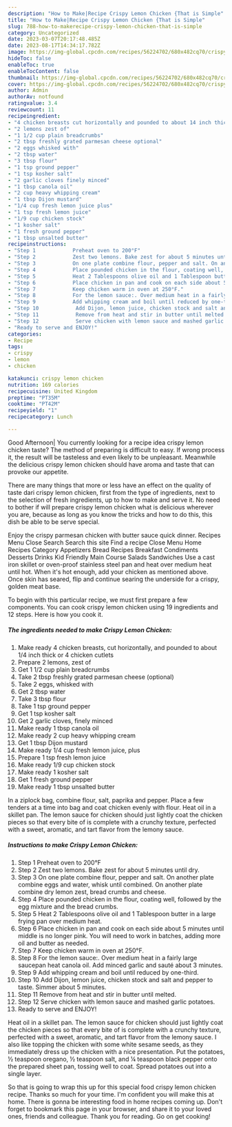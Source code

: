 ```yaml
---
description: "How to Make|Recipe Crispy Lemon Chicken {That is Simple"
title: "How to Make|Recipe Crispy Lemon Chicken {That is Simple"
slug: 788-how-to-makerecipe-crispy-lemon-chicken-that-is-simple
category: Uncategorized
date: 2023-03-07T20:17:48.485Z
date: 2023-08-17T14:34:17.782Z
image: https://img-global.cpcdn.com/recipes/56224702/680x482cq70/crispy-lemon-chicken-recipe-main-photo.jpg
hideToc: false
enableToc: true
enableTocContent: false
thumbnail: https://img-global.cpcdn.com/recipes/56224702/680x482cq70/crispy-lemon-chicken-recipe-main-photo.jpg
cover: https://img-global.cpcdn.com/recipes/56224702/680x482cq70/crispy-lemon-chicken-recipe-main-photo.jpg
author: Admin
authorAv: notfound
ratingvalue: 3.4
reviewcount: 11
recipeingredient:
- "4 chicken breasts cut horizontally and pounded to about 14 inch thick or 4 chicken cutlets"
- "2 lemons zest of"
- "1 1/2 cup plain breadcrumbs"
- "2 tbsp freshly grated parmesan cheese optional"
- "2 eggs whisked with"
- "2 tbsp water"
- "3 tbsp flour"
- "1 tsp ground pepper"
- "1 tsp kosher salt"
- "2 garlic cloves finely minced"
- "1 tbsp canola oil"
- "2 cup heavy whipping cream"
- "1 tbsp Dijon mustard"
- "1/4 cup fresh lemon juice plus"
- "1 tsp fresh lemon juice"
- "1/9 cup chicken stock"
- "1 kosher salt"
- "1 fresh ground pepper"
- "1 tbsp unsalted butter"
recipeinstructions:
- "Step 1            Preheat oven to 200°F"
- "Step 2            Zest two lemons. Bake zest for about 5 minutes until dry."
- "Step 3            On one plate combine flour, pepper and salt. On another plate combine eggs and water, whisk until combined. On another plate combine dry lemon zest, bread crumbs and cheese."
- "Step 4            Place pounded chicken in the flour, coating well, followed by the egg mixture and the bread crumbs."
- "Step 5            Heat 2 Tablespoons olive oil and 1 Tablespoon butter in a large frying pan over medium heat."
- "Step 6            Place chicken in pan and cook on each side about 5 minutes until middle is no longer pink. You will need to work in batches, adding more oil and butter as needed."
- "Step 7            Keep chicken warm in oven at 250°F."
- "Step 8            For the lemon sauce:. Over medium heat in a fairly large saucepan heat canola oil. Add minced garlic and sauté about 3 minutes."
- "Step 9            Add whipping cream and boil until reduced by one-third."
- "Step 10            Add Dijon, lemon juice, chicken stock and salt and pepper to taste. Simmer about 5 minutes."
- "Step 11            Remove from heat and stir in butter until melted."
- "Step 12            Serve chicken with lemon sauce and mashed garlic potatoes."
- "Ready to serve and ENJOY!"
categories:
- Recipe
tags:
- crispy
- lemon
- chicken

katakunci: crispy lemon chicken 
nutrition: 169 calories
recipecuisine: United Kingdom
preptime: "PT35M"
cooktime: "PT42M"
recipeyield: "1"
recipecategory: Lunch

---
```



Good Afternoon| You currently looking for a recipe idea crispy lemon chicken taste? The method of preparing is difficult to easy. If wrong process it, the result will be tasteless and even likely to be unpleasant. Meanwhile the delicious crispy lemon chicken should have aroma and taste that can provoke our appetite.






There are many things that more or less have an effect on the quality of taste dari crispy lemon chicken, first from the type of ingredients, next to the selection of fresh ingredients, up to how to make and serve it. No need to bother if will prepare crispy lemon chicken what is delicious wherever you are, because as long as you know the tricks and how to do this, this dish be able to be serve special.


Enjoy the crispy parmesan chicken with butter sauce quick dinner. Recipes Menu Close Search Search this site Find a recipe Close Menu Home Recipes Category Appetizers Bread Recipes Breakfast Condiments Desserts Drinks Kid Friendly Main Course Salads Sandwiches Use a cast iron skillet or oven-proof stainless steel pan and heat over medium heat until hot. When it&#39;s hot enough, add your chicken as mentioned above. Once skin has seared, flip and continue searing the underside for a crispy, golden meat base.


To begin with this particular recipe, we must first prepare a few components. You can cook crispy lemon chicken using 19 ingredients and 12 steps. Here is how you cook it.

<!--inarticleads1-->

##### The ingredients needed to make Crispy Lemon Chicken:

1. Make ready 4 chicken breasts, cut horizontally, and pounded to about 1/4 inch thick or 4 chicken cutlets
1. Prepare 2 lemons, zest of
1. Get 1 1/2 cup plain breadcrumbs
1. Take 2 tbsp freshly grated parmesan cheese (optional)
1. Take 2 eggs, whisked with
1. Get 2 tbsp water
1. Take 3 tbsp flour
1. Take 1 tsp ground pepper
1. Get 1 tsp kosher salt
1. Get 2 garlic cloves, finely minced
1. Make ready 1 tbsp canola oil
1. Make ready 2 cup heavy whipping cream
1. Get 1 tbsp Dijon mustard
1. Make ready 1/4 cup fresh lemon juice, plus
1. Prepare 1 tsp fresh lemon juice
1. Make ready 1/9 cup chicken stock
1. Make ready 1 kosher salt
1. Get 1 fresh ground pepper
1. Make ready 1 tbsp unsalted butter


In a ziplock bag, combine flour, salt, paprika and pepper. Place a few tenders at a time into bag and coat chicken evenly with flour. Heat oil in a skillet pan. The lemon sauce for chicken should just lightly coat the chicken pieces so that every bite of is complete with a crunchy texture, perfected with a sweet, aromatic, and tart flavor from the lemony sauce. 

<!--inarticleads2-->

##### Instructions to make Crispy Lemon Chicken:

1. Step 1            Preheat oven to 200°F
1. Step 2            Zest two lemons. Bake zest for about 5 minutes until dry.
1. Step 3            On one plate combine flour, pepper and salt. On another plate combine eggs and water, whisk until combined. On another plate combine dry lemon zest, bread crumbs and cheese.
1. Step 4            Place pounded chicken in the flour, coating well, followed by the egg mixture and the bread crumbs.
1. Step 5            Heat 2 Tablespoons olive oil and 1 Tablespoon butter in a large frying pan over medium heat.
1. Step 6            Place chicken in pan and cook on each side about 5 minutes until middle is no longer pink. You will need to work in batches, adding more oil and butter as needed.
1. Step 7            Keep chicken warm in oven at 250°F.
1. Step 8            For the lemon sauce:. Over medium heat in a fairly large saucepan heat canola oil. Add minced garlic and sauté about 3 minutes.
1. Step 9            Add whipping cream and boil until reduced by one-third.
1. Step 10            Add Dijon, lemon juice, chicken stock and salt and pepper to taste. Simmer about 5 minutes.
1. Step 11            Remove from heat and stir in butter until melted.
1. Step 12            Serve chicken with lemon sauce and mashed garlic potatoes.
1. Ready to serve and ENJOY!

Heat oil in a skillet pan. The lemon sauce for chicken should just lightly coat the chicken pieces so that every bite of is complete with a crunchy texture, perfected with a sweet, aromatic, and tart flavor from the lemony sauce. I also like topping the chicken with some white sesame seeds, as they immediately dress up the chicken with a nice presentation. Put the potatoes, ½ teaspoon oregano, ½ teaspoon salt, and ¼ teaspoon black pepper onto the prepared sheet pan, tossing well to coat. Spread potatoes out into a single layer. 

So that is going to wrap this up for this special food crispy lemon chicken recipe. Thanks so much for your time. I'm confident you will make this at home. There is gonna be interesting food in home recipes coming up. Don't forget to bookmark this page in your browser, and share it to your loved ones, friends and colleague. Thank you for reading. Go on get cooking!
